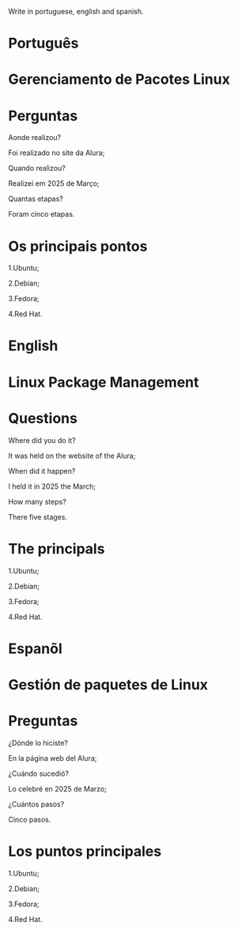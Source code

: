 Write in portuguese, english and spanish.

# Português 

# Gerenciamento de Pacotes Linux



# Perguntas

Aonde realizou?

Foi realizado no site da Alura;

Quando realizou?

Realizei em 2025 de Março;

Quantas etapas?

Foram cinco etapas.

# Os principais pontos

1.Ubuntu;

2.Debian;

3.Fedora;

4.Red Hat.


# English

# Linux Package Management

# Questions

Where did you do it?

It was held on the website of the Alura;

When did it happen?

I held it in 2025 the March;

How many steps?

There five stages.

# The principals

1.Ubuntu;

2.Debian;

3.Fedora;

4.Red Hat.


# Espanõl

# Gestión de paquetes de Linux

# Preguntas

¿Dónde lo hiciste?

En la página web del Alura;

¿Cuándo sucedió?

Lo celebré en 2025 de Marzo;

¿Cuántos pasos?

Cinco pasos.

# Los puntos principales

1.Ubuntu;

2.Debian;

3.Fedora;

4.Red Hat.
